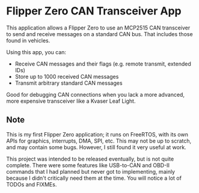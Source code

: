 # Flipper Zero CAN Transceiver App

This application allows a Flipper Zero to use an MCP2515 CAN transceiver to send and receive messages on a standard CAN bus. That includes those found in vehicles.

Using this app, you can:
* Receive CAN messages and their flags (e.g. remote transmit, extended IDs)
* Store up to 1000 received CAN messages
* Transmit arbitrary standard CAN messages

Good for debugging CAN connections when you lack a more advanced, more expensive transceiver like a Kvaser Leaf Light.

## Note

This is my first Flipper Zero application; it runs on FreeRTOS, with its own APIs for graphics, interrupts, DMA, SPI, etc. This may not be up to scratch, and may contain some bugs. However, I still found it very useful at work.

This project was intended to be released eventually, but is not quite complete. There were some features like USB-to-CAN and OBD-II commands that I had planned but never got to implementing, mainly because I didn't critically need them at the time. You will notice a lot of TODOs and FIXMEs.
